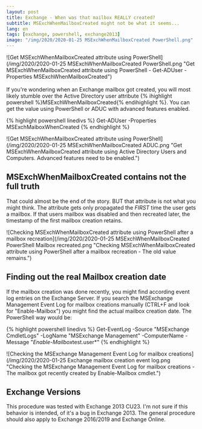 ```yaml
---
layout: post
title: Exchange - When was that mailbox REALLY created?
subtitle: MSExchWhenMailboxCreated might not be what it seems...
lang: en
tags: [exchange, powershell, exchange2013]
image: "/img/2020/2020-01-25 MSExchWhenMailboxCreated PowerShell.png"
---
```

![Get MSExchWhenMailboxCreated attribute using PowerShell](/img/2020/2020-01-25 MSExchWhenMailboxCreated PowerShell.png "Get MSExchWhenMailboxCreated attribute using PowerShell - Get-ADUser -Properties MSExchWhenMailboxCreated") <br /><br />
If you're wondering when an Exchange mailbox got created, you will most likely stumble over the Active Directory user attribute {% ihighlight powershell %}MSExchWhenMailboxCreated{% endihighlight %}. You can get the value using PowerShell or ADUC with advanced features enabled.

{% highlight powershell linedivs %}
Get-ADUser -Properties MSExchMaiboxWhenCreated
{% endhighlight %}

![Get MSExchWhenMailboxCreated attribute using PowerShell](/img/2020/2020-01-25 MSExchWhenMailboxCreated ADUC.png "Get MSExchWhenMailboxCreated attribute using Active Directory Users and Computers. Advanced features need to be enabled.")

## MSExchWhenMailboxCreated contains not the full truth
That could almost be the end of the story. BUT that attribute is not what you might think. The attribute gets only propagated the *FIRST* time the user gets a mailbox. If that users mailbox was disabled and then recreated later, the timestamp of the first mailbox creation retains.

![Checking MSExchWhenMailboxCreated attribute using PowerShell after a mailbox recreation](/img/2020/2020-01-25 MSExchWhenMailboxCreated PowerShell Mailbox recreated.png "Checking MSExchWhenMailboxCreated attribute using PowerShell after a mailbox recreation - The old value remains.")

## Finding out the real Mailbox creation date
If the mailbox creation was done recently, you might find according event log entries on the Exchange Server. If you search the MSExchange Management Event Log for mailbox creations manually (CTRL+F and look for "Enable-Mailbox") you might find the actual mailbox creation date. The PowerShell way would be:

{% highlight powershell linedivs %}
Get-EventLog -Source "MSExchange CmdletLogs" -LogName "MSExchange Management" -ComputerName <Servername> -Message "*Enable-Mailbox*test.user*"
{% endhighlight %}

![Checking the MSExchange Management Event Log for mailbox creations](/img/2020/2020-01-25 Exchange mailbox creation event log.png "Checking the MSExchange Management Event Log for mailbox creations - The mailbox got recently created by Enable-Mailbox cmdlet.")

## Exchange Versions
This procedure was tested with Exchange 2013 CU23. I'm not sure if this behavior is intended, of it's a bug in Exchange 2013.
The general procedure should also apply to Exchange 2016/2019 and Exchange Online.
